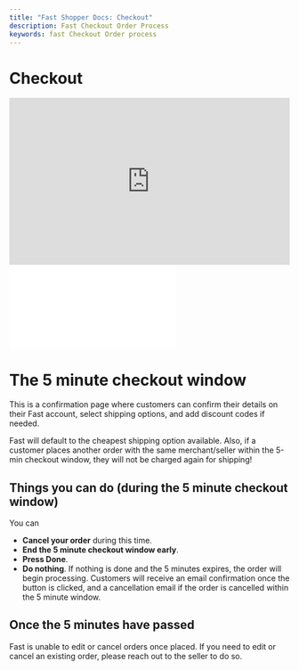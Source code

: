 ```yaml
---
title: "Fast Shopper Docs: Checkout"
description: Fast Checkout Order Process
keywords: fast Checkout Order process
---
```


# Checkout

<iframe src="https://www.loom.com/embed/53a82e684aca4c6bb0571d79a4e02a03" frameborder="0" webkitallowfullscreen mozallowfullscreen allowfullscreen style="width: 100%; height: 300px;"></iframe>

<embed src="/reusables/for-shoppers/_fast_all_what_is_fast_checkout" />

# The 5 minute checkout window

This is a confirmation page where customers can confirm their details on their Fast account, select shipping options, and add discount codes if needed.

Fast will default to the cheapest shipping option available. Also, if a customer places another order with the same merchant/seller within the 5-min checkout window, they will not be charged again for shipping!

## Things you can do (during the 5 minute checkout window)

You can

- **Cancel your order** during this time.
- **End the 5 minute checkout window early**.
- **Press Done**.
- **Do nothing**. If nothing is done and the 5 minutes expires, the order will begin processing. Customers will receive an email confirmation once the button is clicked, and a cancellation email if the order is cancelled within the 5 minute window.

## Once the 5 minutes have passed

Fast is unable to edit or cancel orders once placed. If you need to edit or cancel an existing order, please reach out to the seller to do so.
